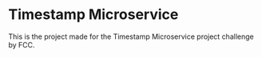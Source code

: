 # Timestamp Microservice

This is the project made for the Timestamp Microservice project challenge by FCC.
